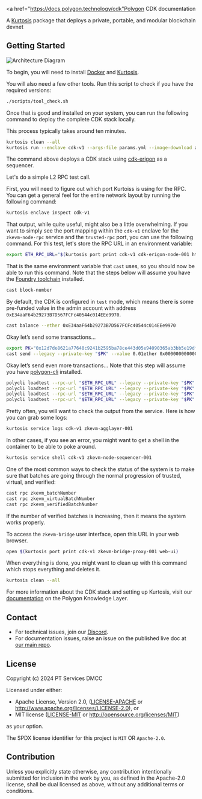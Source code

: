 <a href="https://docs.polygon.technology/cdk"Polygon CDK documentation</a>

A [Kurtosis](https://github.com/kurtosis-tech/kurtosis) package that deploys a private, portable, and modular blockchain devnet

## Getting Started

![Architecture Diagram](./docs/img/architecture-diagram.png)

To begin, you will need to install [Docker](https://docs.docker.com/get-docker/) and [Kurtosis](https://docs.kurtosis.com/install/).

You will also need a few other tools. Run this script to check if you have the required versions:

```bash
./scripts/tool_check.sh
```

Once that is good and installed on your system, you can run the following command to deploy the complete CDK stack locally.

This process typically takes around ten minutes.

```bash
kurtosis clean --all
kurtosis run --enclave cdk-v1 --args-file params.yml --image-download always .
```

The command above deploys a CDK stack using [cdk-erigon](https://github.com/0xPolygonHermez/cdk-erigon) as a sequencer.

Let's do a simple L2 RPC test call.

First, you will need to figure out which port Kurtoiss is using for the RPC. You can get a general feel for the entire network layout by running the following command:

```bash
kurtosis enclave inspect cdk-v1
```

That output, while quite useful, might also be a little overwhelming. If you want to simply see the port mapping within the `cdk-v1` enclave for the `zkevm-node-rpc` service and the `trusted-rpc` port, you can use the following command. For this test, let's store the RPC URL in an environment variable:

```bash
export ETH_RPC_URL="$(kurtosis port print cdk-v1 cdk-erigon-node-001 http-rpc)"
```

That is the same environment variable that `cast` uses, so you should now be able to run this command. Note that the steps below will assume you have the [Foundry toolchain](https://book.getfoundry.sh/getting-started/installation) installed.

```bash
cast block-number
```

By default, the CDK is configured in `test` mode, which means there is some pre-funded value in the admin account with address `0xE34aaF64b29273B7D567FCFc40544c014EEe9970`.

```bash
cast balance --ether 0xE34aaF64b29273B7D567FCFc40544c014EEe9970
```

Okay let’s send some transactions...

```bash
export PK="0x12d7de8621a77640c9241b2595ba78ce443d05e94090365ab3bb5e19df82c625"
cast send --legacy --private-key "$PK" --value 0.01ether 0x0000000000000000000000000000000000000000
```

Okay let’s send even more transactions... Note that this step will assume you have [polygon-cli](https://github.com/maticnetwork/polygon-cli) installed.

```bash
polycli loadtest --rpc-url "$ETH_RPC_URL" --legacy --private-key "$PK" --verbosity 700 --requests 50000 --rate-limit 50 --mode t --concurrency 5
polycli loadtest --rpc-url "$ETH_RPC_URL" --legacy --private-key "$PK" --verbosity 700 --requests 500 --rate-limit 10 --mode t
polycli loadtest --rpc-url "$ETH_RPC_URL" --legacy --private-key "$PK" --verbosity 700 --requests 500 --rate-limit 10 --mode 2
polycli loadtest --rpc-url "$ETH_RPC_URL" --legacy --private-key "$PK" --verbosity 700 --requests 500 --rate-limit 3  --mode uniswapv3
```

Pretty often, you will want to check the output from the service. Here is how you can grab some logs:

```bash
kurtosis service logs cdk-v1 zkevm-agglayer-001
```

In other cases, if you see an error, you might want to get a shell in the container to be able to poke around.

```bash
kurtosis service shell cdk-v1 zkevm-node-sequencer-001
```

One of the most common ways to check the status of the system is to make sure that batches are going through the normal progression of trusted, virtual, and verified:

```bash
cast rpc zkevm_batchNumber
cast rpc zkevm_virtualBatchNumber
cast rpc zkevm_verifiedBatchNumber
```

If the number of verified batches is increasing, then it means the system works properly.

To access the `zkevm-bridge` user interface, open this URL in your web browser.

```bash
open $(kurtosis port print cdk-v1 zkevm-bridge-proxy-001 web-ui)
```

When everything is done, you might want to clean up with this command which stops everything and deletes it.

```bash
kurtosis clean --all
```

For more information about the CDK stack and setting up Kurtosis, visit our [documentation](https://docs.polygon.technology/cdk/) on the Polygon Knowledge Layer.

## Contact

- For technical issues, join our [Discord](https://discord.gg/0xpolygonrnd).
- For documentation issues, raise an issue on the published live doc at [our main repo](https://github.com/0xPolygon/polygon-docs).

## License

Copyright (c) 2024 PT Services DMCC

Licensed under either:

- Apache License, Version 2.0, ([LICENSE-APACHE](./LICENSE-APACHE) or http://www.apache.org/licenses/LICENSE-2.0), or
- MIT license ([LICENSE-MIT](./LICENSE-MIT) or http://opensource.org/licenses/MIT)

as your option.

The SPDX license identifier for this project is `MIT` OR `Apache-2.0`.

## Contribution

Unless you explicitly state otherwise, any contribution intentionally submitted for inclusion in the work by you, as defined in the Apache-2.0 license, shall be dual licensed as above, without any additional terms or conditions.
